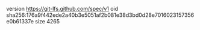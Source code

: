 version https://git-lfs.github.com/spec/v1
oid sha256:176a9f442ede2a40b3e5051af2b081e38d3bd0d28e7016023157356e0b61337e
size 4265
